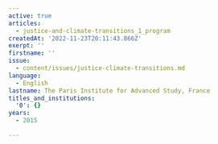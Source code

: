```yaml
---
active: true
articles:
  - justice-and-climate-transitions_1_program
createdAt: '2022-11-23T20:11:43.866Z'
exerpt: ''
firstname: ''
issue:
  - content/issues/justice-climate-transitions.md
language:
  - English
lastname: The Paris Institute for Advanced Study, France
titles_and_institutions:
  '0': {}
years:
  - 2015

---
```

